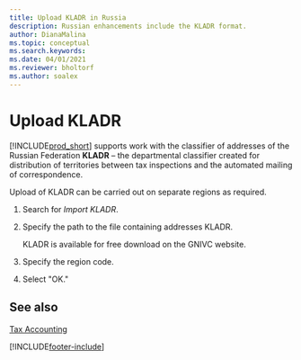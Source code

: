 ```yaml
---
title: Upload KLADR in Russia
description: Russian enhancements include the KLADR format.
author: DianaMalina
ms.topic: conceptual
ms.search.keywords:
ms.date: 04/01/2021
ms.reviewer: bholtorf
ms.author: soalex
---
```


# Upload KLADR

[!INCLUDE[prod_short](../../includes/prod_short.md)] supports work with the classifier of addresses of the Russian Federation **KLADR** – the departmental classifier created for distribution of territories between tax inspections and the automated mailing of correspondence.

Upload of KLADR can be carried out on separate regions as required.  

1. Search for *Import KLADR*. 

2. Specify the path to the file containing addresses KLADR.

   KLADR is available for free download on the GNIVC website.

3. Specify the region code.

4. Select "OK."

## See also

[Tax Accounting](Tax-Accounting.md)  


[!INCLUDE[footer-include](../../includes/footer-banner.md)]